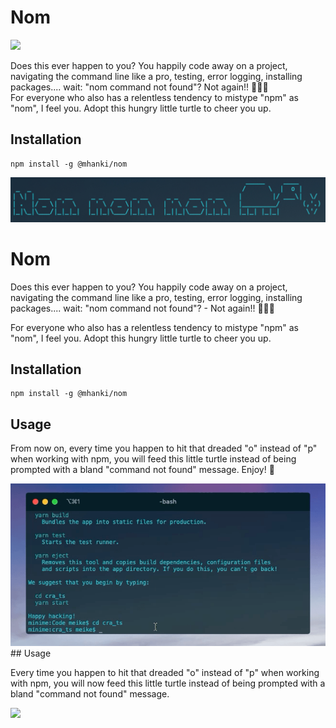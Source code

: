 # Nom
<img src="./n.jpg" > 

Does this ever happen to you? You happily code away on a project, navigating the command line like a pro, testing, error logging, installing packages.... wait: "nom command not found"? Not again!! 🤦🏻‍♀️  
For everyone who also has a relentless tendency to mistype "npm" as "nom", I feel you. Adopt this hungry little turtle to cheer you up.

## Installation
```
npm install -g @mhanki/nom
```
<img src="https://raw.githubusercontent.com/mhanki/Nom/master/.github/nom.jpg" > 

# Nom

Does this ever happen to you? You happily code away on a project, navigating the command line like a pro, testing, error logging, installing packages.... wait: "nom command not found"? - Not again!! 🤦🏻‍♀️  

For everyone who also has a relentless tendency to mistype "npm" as "nom", I feel you. Adopt this hungry little turtle to cheer you up.

## Installation
```
npm install -g @mhanki/nom
```

## Usage

From now on, every time you happen to hit that dreaded "o" instead of "p" when working with npm, you will feed this little turtle instead of being prompted with a bland "command not found" message. Enjoy! 🍓

<img src="https://raw.githubusercontent.com/mhanki/Nom/master/.github/nom.gif" >
## Usage

Every time you happen to hit that dreaded "o" instead of "p" when working with npm, you will now feed this little turtle instead of being prompted with a bland "command not found" message.

<img src="./nom-02.gif" >
